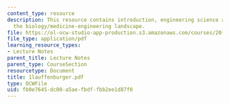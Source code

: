 ```yaml
---
content_type: resource
description: This resource contains introduction, engineering science and technology,and
  the biology/medicine-engineering landscape.
file: https://ol-ocw-studio-app-production.s3.amazonaws.com/courses/20-010j-introduction-to-bioengineering-be-010j-spring-2006/fb0e7645dc00a5aefbdffbb2ee1d87f0_1lauffenburger.pdf
file_type: application/pdf
learning_resource_types:
- Lecture Notes
parent_title: Lecture Notes
parent_type: CourseSection
resourcetype: Document
title: 1lauffenburger.pdf
type: OCWFile
uid: fb0e7645-dc00-a5ae-fbdf-fbb2ee1d87f0
---
```

